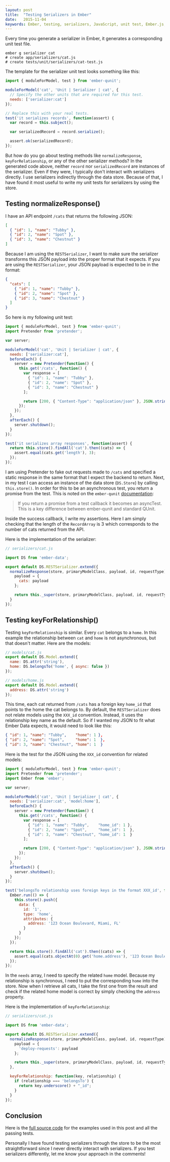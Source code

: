 ```yaml
---
layout: post
title:  "Testing Serializers in Ember"
date:   2015-11-04
keywords: Ember, testing, serializers, JavaScript, unit test, Ember.js, EmberJS
---
```


Every time you generate a serializer in Ember, it generates a corresponding unit test file.

```
ember g serializer cat
# create app/serializers/cat.js
# create tests/unit/serializers/cat-test.js
```

The template for the serializer unit test looks something like this:

```js
import { moduleForModel, test } from 'ember-qunit';

moduleForModel('cat', 'Unit | Serializer | cat', {
  // Specify the other units that are required for this test.
  needs: ['serializer:cat']
});

// Replace this with your real tests.
test('it serializes records', function(assert) {
  var record = this.subject();

  var serializedRecord = record.serialize();

  assert.ok(serializedRecord);
});
```

But how do you go about testing methods like `normalizeResponse`, `keyForRelationship`, or any of the other serializer methods? In the generated code above, neither `record` nor `serializedRecord` are instances of the serializer. Even if they were, I typically don't interact with serializers directly. I use serializers indirectly through the data store. Because of that, I have found it most useful to write my unit tests for serializers by using the store.

## Testing normalizeResponse()

I have an API endpoint `/cats` that returns the following JSON:

```json
[
  { "id": 1, "name": "Tubby" },
  { "id": 2, "name": "Spot" },
  { "id": 3, "name": "Chestnut" }
]
```

Because I am using the `RESTSerializer`, I want to make sure the serializer transforms this JSON payload into the proper format that it expects. If you are using the `RESTSerializer`, your JSON payload is expected to be in the format:

```json
{
  "cats": [
    { "id": 1, "name": "Tubby" },
    { "id": 2, "name": "Spot" },
    { "id": 3, "name": "Chestnut" }
  ]
}
```

So here is my following unit test:

```js
import { moduleForModel, test } from 'ember-qunit';
import Pretender from 'pretender';

var server;

moduleForModel('cat', 'Unit | Serializer | cat', {
  needs: ['serializer:cat'],
  beforeEach() {
    server = new Pretender(function() {
      this.get('/cats', function() {
        var response = [
          { "id": 1, "name": "Tubby" },
          { "id": 2, "name": "Spot" },
          { "id": 3, "name": "Chestnut" }
        ];

        return [200, { "Content-Type": "application/json" }, JSON.stringify(response)];
      });
    });
  },
  afterEach() {
    server.shutdown();
  }
});

test('it serializes array responses', function(assert) {
  return this.store().findAll('cat').then((cats) => {
    assert.equal(cats.get('length'), 3);
  });
});
```

I am using Pretender to fake out requests made to `/cats` and specified a static response in the same format that I expect the backend to return. Next, in my test I can access an instance of the data store (`DS.Store`) by calling `this.store()`. In order for this to be an asynchronous test, you return a promise from the test. This is noted on the `ember-qunit` [documentation](https://github.com/rwjblue/ember-qunit):

> If you return a promise from a test callback it becomes an asyncTest. This is a key difference between ember-qunit and standard QUnit.

Inside the success callback, I write my assertions. Here I am simply checking that the length of the `RecordArray` is 3 which corresponds to the number of cats returned from the API.

Here is the implementation of the serializer:

```js
// serializers/cat.js

import DS from 'ember-data';

export default DS.RESTSerializer.extend({
  normalizeResponse(store, primaryModelClass, payload, id, requestType) {
    payload = {
      cats: payload
    };

    return this._super(store, primaryModelClass, payload, id, requestType);
  }
});
```

## Testing keyForRelationship()

Testing `keyForRelationship` is similar. Every `cat` belongs to a `home`. In this example the relationship between `cat` and `home` is not asynchronous, but that doesn't matter. Here are the models:

```js
// models/cat.js
export default DS.Model.extend({
  name: DS.attr('string'),
  home: DS.belongsTo('home', { async: false })
});

// models/home.js
export default DS.Model.extend({
  address: DS.attr('string')
});
```

This time, each cat returned from `/cats` has a foreign key `home_id` that points to the home the cat belongs to. By default, the `RESTSerializer` does not relate models using the `XXX_id` convention. Instead, it uses the relationship key name as the default. So if I wanted my JSON to fit what Ember Data expects, it would need to look like this:

```json
{ "id": 1, "name": "Tubby",    "home": 1 },
{ "id": 2, "name": "Spot",     "home": 1  },
{ "id": 3, "name": "Chestnut", "home": 1  }
```

Here is the test for the JSON using the `XXX_id` convention for related models:

```js
import { moduleForModel, test } from 'ember-qunit';
import Pretender from 'pretender';
import Ember from 'ember';

var server;

moduleForModel('cat', 'Unit | Serializer | cat', {
  needs: ['serializer:cat', 'model:home'],
  beforeEach() {
    server = new Pretender(function() {
      this.get('/cats', function() {
        var response = [
          { "id": 1, "name": "Tubby",    "home_id": 1 },
          { "id": 2, "name": "Spot",     "home_id": 1  },
          { "id": 3, "name": "Chestnut", "home_id": 1  }
        ];

        return [200, { "Content-Type": "application/json" }, JSON.stringify(response)];
      });
    });
  },
  afterEach() {
    server.shutdown();
  }
});

test('belongsTo relationship uses foreign keys in the format XXX_id', function(assert) {
  Ember.run(() => {
    this.store().push({
      data: {
        id: '1',
        type: 'home',
        attributes: {
          address: '123 Ocean Boulevard, Miami, FL'
        }
      }
    });
  });

  return this.store().findAll('cat').then((cats) => {
    assert.equal(cats.objectAt(0).get('home.address'), '123 Ocean Boulevard, Miami, FL');
  });
});
```

In the `needs` array, I need to specify the related `home` model. Because my relationship is synchronous, I need to put the corresponding `home` into the store. Now when I retrieve all cats, I take the first one from the result and check if the related home model is correct by simply checking the `address` property.

Here is the implementation of `keyForRelationship`:

```js
// serializers/cat.js

import DS from 'ember-data';

export default DS.RESTSerializer.extend({
  normalizeResponse(store, primaryModelClass, payload, id, requestType) {
    payload = {
      'deploy-requests': payload
    };

    return this._super(store, primaryModelClass, payload, id, requestType);
  },

  keyForRelationship: function(key, relationship) {
    if (relationship === 'belongsTo') {
      return key.underscore() + "_id";
    }
  }
});
```

## Conclusion

Here is the [full source code](https://github.com/skaterdav85/ember-cats) for the examples used in this post and all the passing tests.

Personally I have found testing serializers through the store to be the most straightforward since I never directly interact with serializers. If you test serializers differently, let me know your approach in the comments!
